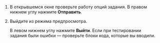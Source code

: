 1. В открывшемся окне проверьте работу опций задания. В правом нижнем углу нажмите **Отправить**.

1. Выйдите из режима предпросмотра.

    В левом нижнем углу нажмите **Выйти**. Если при тестировании задания были ошибки — проверьте блоки кода, которые вы вводили.